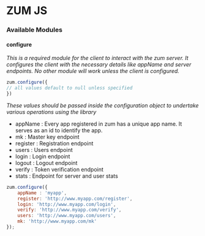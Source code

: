 # ZUM JS

### Available Modules

#### configure
*This is a required module for the client to interact with the zum server. It configures the client with the necessary details like appName and server endpoints. No other module will work unless the client is configured.*
```js
zum.configure({
// all values default to null unless specified
})
```
*These values should be passed inside the configuration object to undertake various operations using the library*
* appName : Every app registered in zum has a unique app name. It serves as an id to identify the app.
* mk : Master key endpoint
* register : Registration endpoint
* users : Users endpoint
* login : Login endpoint
* logout : Logout endpoint
* verify : Token verification endpoint
* stats : Endpoint for server and user stats
```js
zum.configure({
    appName : 'myapp',
    register: 'http://www.myapp.com/register',
    login: 'http://www.myapp.com/login',
    verify: 'http://www.myapp.com/verify',
    users: 'http://www.myapp.com/users',
    mk: 'http://www.myapp.com/mk'
});
```
